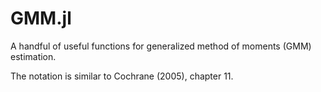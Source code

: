 # GMM.jl

A handful of useful functions for generalized method of moments (GMM) estimation. 

The notation is similar to Cochrane (2005), chapter 11. 
